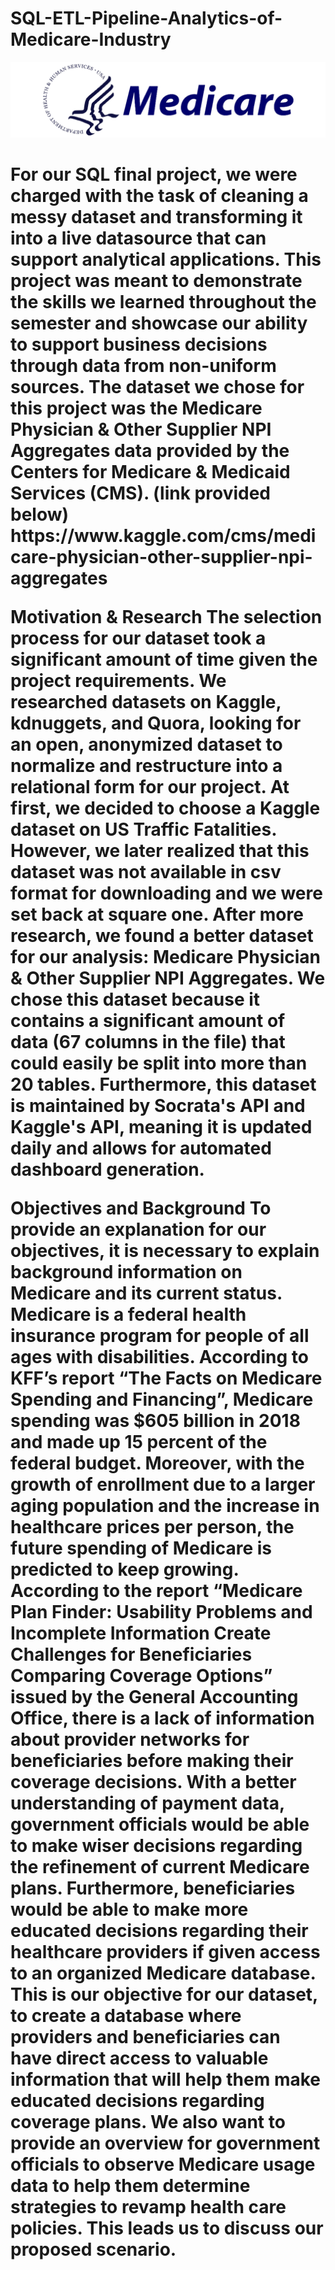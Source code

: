 # SQL-ETL-Pipeline-Analytics-of-Medicare-Industry
<img src="medicare.png">

<h1 Introduction>
For our SQL final project, we were charged with the task of cleaning a messy dataset and transforming it into a live datasource that can support analytical applications. This project was meant to demonstrate the skills we learned throughout the semester and showcase our ability to support business decisions through data from non-uniform sources. The dataset we chose for this project was the Medicare Physician & Other Supplier NPI Aggregates data provided by the Centers for Medicare & Medicaid Services (CMS). (link provided below)
https://www.kaggle.com/cms/medicare-physician-other-supplier-npi-aggregates


Motivation & Research
The selection process for our dataset took a significant amount of time given the project requirements. We researched datasets on Kaggle, kdnuggets, and Quora, looking for an open, anonymized dataset to normalize and restructure into a relational form for our project. At first, we decided to choose a Kaggle dataset on US Traffic Fatalities. However, we later realized that this dataset was not available in csv format for downloading and we were set back at square one. After more research, we found a better dataset for our analysis: Medicare Physician & Other Supplier NPI Aggregates. We chose this dataset because it contains a significant amount of data (67 columns in the file) that could easily be split into more than 20 tables. Furthermore, this dataset is maintained by Socrata's API and Kaggle's API, meaning it is updated daily and allows for automated dashboard generation. 

Objectives and Background
To provide an explanation for our objectives, it is necessary to explain background information on Medicare and its current status. Medicare is a federal health insurance program for people of all ages with disabilities. According to KFF’s report “The Facts on Medicare Spending and Financing”, Medicare spending was $605 billion in 2018 and made up 15 percent of the federal budget. Moreover, with the growth of enrollment due to a larger aging population and the increase in healthcare prices per person, the future spending of Medicare is predicted to keep growing. According to the report “Medicare Plan Finder: Usability Problems and Incomplete Information Create Challenges for Beneficiaries Comparing Coverage Options” issued by the General Accounting Office, there is a lack of information about provider networks for beneficiaries before making their coverage decisions. With a better understanding of payment data, government officials would be able to make wiser decisions regarding the refinement of current Medicare plans. Furthermore, beneficiaries would be able to make more educated decisions regarding their healthcare providers if given access to an organized Medicare database. This is our objective for our dataset, to create a database where providers and beneficiaries can have direct access to valuable information that will help them make educated decisions regarding coverage plans. We also want to provide an overview for government officials to observe Medicare usage data to help them determine strategies to revamp health care policies. This leads us to discuss our proposed scenario.
